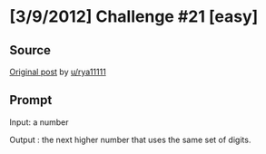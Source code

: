# [3/9/2012] Challenge #21 [easy]

## Source

[Original post](https://old.reddit.com/r/dailyprogrammer/comments/qp3ub/392012_challenge_21_easy/) by [u/rya11111](https://old.reddit.com/user/rya11111)

## Prompt

Input: a number

Output : the next higher number that uses the same set of digits.
